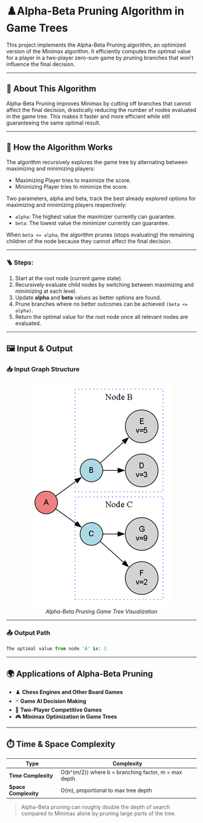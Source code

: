 # ♟️Alpha-Beta Pruning Algorithm in Game Trees

This project implements the Alpha-Beta Pruning algorithm, an optimized version of the Minimax algorithm. It efficiently computes the optimal value for a player in a two-player zero-sum game by pruning branches that won’t influence the final decision.

---

## 🚀 About This Algorithm

Alpha-Beta Pruning improves Minimax by cutting off branches that cannot affect the final decision, drastically reducing the number of nodes evaluated in the game tree. This makes it faster and more efficient while still guaranteeing the same optimal result.

---

## 🧠 How the Algorithm Works

The algorithm recursively explores the game tree by alternating between maximizing and minimizing players:

- Maximizing Player tries to maximize the score.
- Minimizing Player tries to minimize the score.

Two parameters, alpha and beta, track the best already explored options for maximizing and minimizing players respectively:

-  `alpha`: The highest value the maximizer currently can guarantee.
- `beta`: The lowest value the minimizer currently can guarantee.

When `beta <= alpha`, the algorithm prunes (stops evaluating) the remaining children of the node because they cannot affect the final decision.

---

### 🪜 Steps:

1. Start at the root node (current game state).
2. Recursively evaluate child nodes by switching between maximizing and minimizing at each level.
3. Update **alpha** and **beta** values as better options are found.
4. Prune branches where no better outcomes can be achieved `(beta <= alpha)`.
5. Return the optimal value for the root node once all relevant nodes are evaluated.

---

## 🖼️ Input & Output

### 📥 Input Graph Structure

<p align="center">
  <img src="../images/alpha-beta.png" alt="Alpha Beta Graph" />
  <br/>
  <em>Alpha-Beta Pruning Game Tree Visualization</em>
</p>

---

### 📤 Output Path

```python
The optimal value from node 'A' is: 3
```
---

## 🌍 Applications of Alpha-Beta Pruning

- ♟️ **Chess Engines and Other Board Games**  
- 🃏 **Game AI Decision Making**  
- 🤖 **Two-Player Competitive Games**  
- 🎮 **Minimax Optimization in Game Trees**  

---

## ⏱️ Time & Space Complexity

<div align="center">

| Type             | Complexity                   |
|------------------|-----------------------------|
| **Time Complexity**  | O(b^(m/2)) where b = branching factor, m = max depth  |
| **Space Complexity** | O(m), proportional to max tree depth  |

</div>

> Alpha-Beta pruning can roughly double the depth of search compared to Minimax alone by pruning large parts of the tree.

